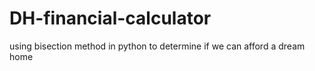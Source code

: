 # DH-financial-calculator
using bisection method in python to determine if we can afford a dream home
